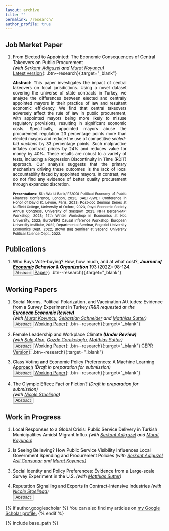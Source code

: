 ```yaml
---
layout: archive
title: ""
permalink: /research/
author_profile: true
---
```


## Job Market Paper

1. <span style="color:Black; font-size: 14px;"> From Elected to Appointed: The Economic Consequences of Central Takeovers on Public Procurement <br>*(with [Serkant Adiguzel](https://serkantadiguzel.com/) and [Murat Koyuncu](https://academics.boun.edu.tr/mkoyuncu/))* </span> <br>
	[Latest version](/files/JMP_draft.pdf){: .btn--research}{:target="_blank"}
	
	<span style="color:Black; text-align: justify; font-size: 13px; display: inline-block; width: 75%;"> <b>Abstract:</b> This paper investigates the impact of central takeovers on local jurisdictions. Using a novel dataset covering the universe of state contracts in Turkey, we analyze the differences between elected and centrally appointed mayors in their practice of law and resultant economic efficiency. We find that central takeovers adversely affect the rule of law in public procurement, with appointed mayors being more likely to misuse regulatory provisions, resulting in significant economic costs. Specifically, appointed mayors abuse the procurement regulation 23 percentage points more than elected mayors and reduce the use of competitive *sealed-bid auctions* by 33 percentage points. Such malpractice inflates contract prices by 24% and reduces value for money by 40%. These results are robust to a variety of tests, including a Regression Discontinuity in Time (RDiT) approach. Our analysis suggests that the primary mechanism driving these outcomes is the lack of local accountability faced by appointed mayors. In contrast, we do not find any evidence of better quality procurement through expanded discretion. </span> <br>
	
	<span style="color:Black; text-align: justify; font-size: 11px; display: inline-block; width: 75%;"> <b>Presentations:</b> 5th World Bank/IFS/ODI Political Economy of Public Finances Conference, London, 2023; SAET-SWET Conference in Honor of David K. Levine, Paris, 2023; Post-doc Seminar Series at Nuffield College, University of Oxford, 2023; Royal Economic Society Annual Congress, University of Glasgow, 2023; NHH Bergen-MPI Workshop, 2023; 14th Winter Workshop in Economics at Koc University, 2022; EuroWEPS Causal Inference Workshop, European University Institute, 2022; Departmental Seminar, Bogazici University Economics Dept. 2022; Brown Bag Seminar at Sabanci University Political Science Dept., 2022. </span> <br>
	


## Publications


1. <span style="color:Black; font-size: 14px;"> Who Buys Vote-buying? How, how much, and at what cost?, <b>*Journal of Economic Behavior & Organization*</b> 193 (2022): 98-124. </span> <br>
	<button onclick="myFunction('abstract1')" class="btn--research">Abstract</button> [Paper](https://www.sciencedirect.com/science/article/pii/S0167268121004704?casa_token=mINj6z4gSncAAAAA:HseceyY_9La3dcnzuooAIVwuXkocSNSEf82nIApVwtgZHwZfcuqqGe93t2cTRWdZLlSthtjK){: .btn--research}{:target="_blank"}
	<p id="abstract1" style="display: none; text-align: justify; width: 75%;"><font size="2.5"> In this paper, I estimate the causal effect of a local food-subsidy program on electoral outcomes. I exploit the variation in voters’ walking distances from the program stores to identify their accessibility to the program. I find that a distributive spending of ~5% of GDP per capita buys an additional vote for the incumbent. I then investigate who –based on partisanship– responds to the subsidy, and how much and how they respond. The findings indicate that all types of voters respond to the distributive spending in line with the reciprocity rule; however, they respond through different channels and in different magnitude. Importantly, the salient channel for opposition voters is abstention-buying, whereas incumbent supporters respond by an increased turnout. </font> </p>


## Working Papers

1. <span style="color:Black; font-size: 14px;"> Social Norms, Political Polarization, and Vaccination Attitudes: Evidence from a Survey Experiment in Turkey
	*(R&R requested at the <br> <b> European Economic Review) </b>*   <br> *(with [Murat Koyuncu](https://academics.boun.edu.tr/mkoyuncu/), [Sebastian Schneider](https://sebastianoschneider.com/) and [Matthias Sutter](https://www.coll.mpg.de/matthias-sutter))*  </span> <br>
	<button onclick="myFunction('abstract3')" class="btn--research">Abstract</button> [Working Paper](/files/PolVacc.pdf){: .btn--research}{:target="_blank"}
	<p id="abstract3" style="display: none; text-align: justify; width: 75%;"><font size="2.5"> This paper examines vaccination as a social norm in the context of the Covid-19 pandemic. Using a large-scale survey experiment in Turkey, we first elicit respondents' vaccination attitudes and show that political affiliation is a strong predictor of it. We then use economic games to measure the extent of outgroup discrimination induced by respondets' attitudes towards vaccination. We find that pro- and anti-vaxxers discriminate each other substantially. This polarization intensifies when pro- and anti-vaxxers perceive a political difference between them. Using randomized informational treatments, we show that the promotion of a broadly shared social identity might mitigate such outgroup discrimination. </font> </p> 
	
	
2. <span style="color:Black; font-size: 14px;"> Female Leadership and Workplace Climate
	 <b> *(Under Review)* </b> <br> *(with [Sule Alan](https://sulealan.com/), [Gozde Corekcioglu](https://www.gozdecorekcioglu.com), [Matthias Sutter](https://www.coll.mpg.de/matthias-sutter))* </span> <br>
	<button onclick="myFunction('abstract6')" class="btn--research">Abstract</button> [Working Paper](/files/Female+Leadership_Alan-Corekcioglu-Kaba-Sutter.pdf){: .btn--research}{:target="_blank"} [CEPR Version](https://cepr.org/publications/dp18465){: .btn--research}{:target="_blank"}
	<p id="abstract6" style="display: none; text-align: justify; width: 75%;"><font size="2.5"> Using data from over 2,000 professionals in 24 large corporations, we show that female leaders shape the relational culture in the workplace differently than male leaders. Males form homophilic professional ties under male leadership, but female leadership changes this pattern, creating a less segregated workplace. Female leaders are more likely to establish professional support links with their female subordinates. Under female leadership, female employees are less likely to quit their jobs but no more likely to get promoted. Results suggest that increasing female presence in leadership positions may be an effective way to mitigate toxic relational culture in the workplace. </font> </p> 
	
3. <span style="color:Black; font-size: 14px;"> Class Voting and Economic Policy Preferences: A Machine Learning Approach *(Draft in preparation for submission)*  </span> <br>
	<button onclick="myFunction('abstract8')" class="btn--research">Abstract</button> [Working Paper](/files/Class_voting.pdf){: .btn--research}{:target="_blank"} 
	<p id="abstract8" style="display: none; text-align: justify; width: 75%;"><font size="2.5"> Policy preferences are assumed to have become less anchored in social class due to rising living standards, the broadening reach of education, and increased social mobility. However, there has yet to be a systematic approach to gauging the extent of class-based distinctions in economic policy preferences and their evolution across time and space. In this study, using predictive modeling, I introduce a novel metric for assessing class distinctiveness in economic policy preferences and estimate it for 18 European countries at three different points in time. I then validate this innovative measure and delve into its implications for class-based voting. </font> </p> 
	
	
4. <span style="color:Black; font-size: 14px;"> The Olympic Effect: Fact or Fiction?
	*(Draft in preparation for submission)* <br> *(with [Nicole Stoelinga](https://www.nicolestoelinga.com/home))* </span> <br> 
	<button onclick="myFunction('abstract4')" class="btn--research">Abstract</button> 
	<p id="abstract4" style="display: none; text-align: justify; width: 75%;"><font size="2.5"> Hosting the Olympic Games implies tremendous costs and uncertain profits, yet countries historically have been striving to host this mega event and bidding decisively. More recently though, countries are withdrawing their bids from the election procedure. This puzzling historical interest in hosting the games and the recent trend of withdrawals cast doubt on the existence of the so-called Olympic effect: the positive impact of the Olympics on international trade. In this paper, we estimate the Olympic effect on long-term exports using the synthetic control method. We show that the Olympic effect is more pronounced for countries that stand to gain from an international publicity. The results also indicate that a substantial positive Olympic effect is only associated with earlier games. </font> </p> 	

## Work in Progress
	
1. <span style="color:Black; font-size: 14px;"> Local Responses to a Global Crisis: Public Service Delivery in Turkish Municipalities Amidst Migrant Influx *(with [Serkant Adiguzel](https://serkantadiguzel.com/) and [Murat Koyuncu](https://academics.boun.edu.tr/mkoyuncu/))* </span> 

2. <span style="color:Black; font-size: 14px;"> Is Seeing Believing? How Public Service Visibility Influences Local Government Spending and Procurement Policies *(with [Serkant Adiguzel](https://serkantadiguzel.com/), [Asli Cansunar](https://www.aslicansunar.com/) and [Murat Koyuncu](https://academics.boun.edu.tr/mkoyuncu/))* </span> 
	
3. <span style="color:Black; font-size: 14px;"> Social Identity and Policy Preferences: Evidence from a Large-scale Survey Experiment in the U.S.
	*(with [Matthias Sutter](https://www.coll.mpg.de/matthias-sutter))* </span> 
	
4. <span style="color:Black; font-size: 14px;"> Reputation Signalling and Exports in Contract-Intensive Industries
	*(with [Nicole Stoelinga](https://www.nicolestoelinga.com/home))* </span> <br>
	<button onclick="myFunction('abstract7')" class="btn--research">Abstract</button>
	<p id="abstract7" style="display: none; text-align: justify; width: 75%;"><font size="2.5"> Reputation plays a crucial role in business and trade. In this paper, we argue that contract-intensive industries are more likely to suffer from a reputation trap due to their heavy reliance on relationship-specific inputs that are otherwise not sold on exchange. We then argue that a way out of this trap is to have a third-party organization signalling reputation on behalf of them. We test the effectiveness of this strategy using the Olympics Games as an instrument to signal reputation and to increase the export levels of contract-intensive industries. We find that hosting the Olympics lead to ~20% increase in the exports of these industries compared to non-contract-intensive industries. </font> </p> 

	


{% if author.googlescholar %}
  You can also find my articles on <u><a href="{{author.googlescholar}}">my Google Scholar profile</a>.</u>
{% endif %}

{% include base_path %}

<!--- {% for post in site.publications reversed %}
  {% include archive-single.html %}
{% endfor %} --->	

<script>
function myFunction(id) {
  var x = document.getElementById(id);
  if (x.style.display === "none") {
    x.style.display = "block";
  } else {
    x.style.display = "none";
  }
}
</script>
